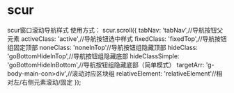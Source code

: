 # scur
scur窗口滚动导航样式
使用方式：
 scur.scroll({
 tabNav: 'tabNav',//导航按钮父元素
 activeClass: 'active',//导航按钮选中样式
 fixedClass: 'fixedTop',//导航按钮组固定顶部
 noneClass: 'noneInTop'//导航按钮组隐藏顶部
 hideClass: 'goBottomHideInTop',//导航按钮组隐藏底部
 hideClassSimple: 'goBottomHideInBottom',//导航按钮组隐藏底部（简单模式）
 targetArr: 'g-body-main-con>div',//滚动对应区块组
 relativeElement: 'relativeElement'//相对左/右侧元素滚动/固定
 });
